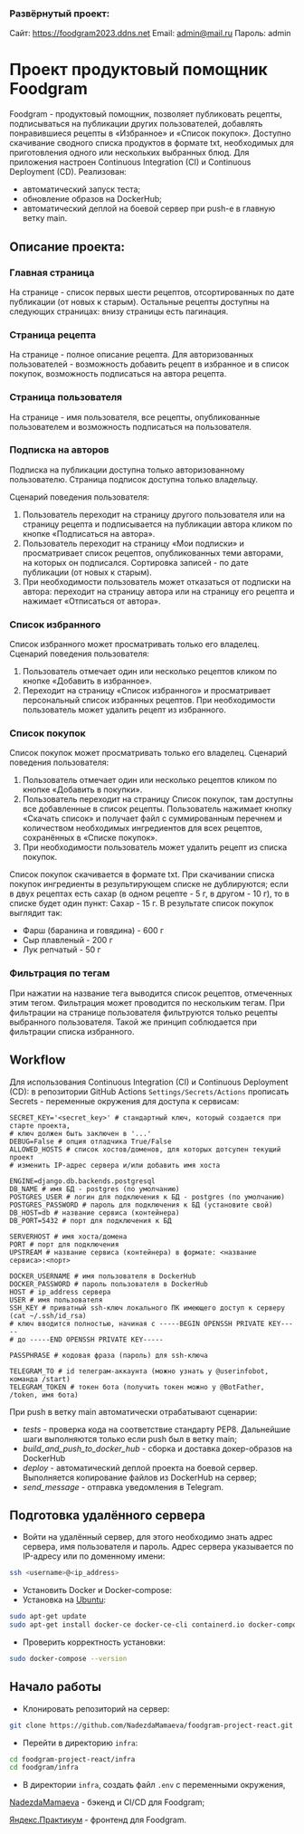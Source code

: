 ### Развёрнутый проект:

Сайт:
https://foodgram2023.ddns.net
Email:
admin@mail.ru
Пароль:
admin

# Проект продуктовый помощник Foodgram

Foodgram - продуктовый помощник, позволяет публиковать рецепты, подписываться на публикации других пользователей, добавлять понравившиеся рецепты в «Избранное» и «Список покупок». Доступно скачивание сводного списка продуктов в формате txt, необходимых для приготовления одного или нескольких выбранных блюд. Для приложения настроен Continuous Integration (CI) и Continuous Deployment (CD).
Реализован:
* автоматический запуск теста;
* обновление образов на DockerHub;
* автоматический деплой на боевой сервер при push-е в главную ветку main.

## Описание проекта:
### Главная страница
На странице - cписок первых шести рецептов, отсортированных по дате публикации
(от новых к старым). Остальные рецепты доступны на следующих страницах: внизу
страницы есть пагинация.

### Страница рецепта
На странице - полное описание рецепта. Для авторизованных пользователей -
возможность добавить рецепт в избранное и в список покупок, возможность
подписаться на автора рецепта.

### Страница пользователя
На странице - имя пользователя, все рецепты, опубликованные пользователем и
возможность подписаться на пользователя.

### Подписка на авторов
Подписка на публикации доступна только авторизованному пользователю. Страница
подписок доступна только владельцу.

Сценарий поведения пользователя:
1. Пользователь переходит на страницу другого пользователя или на страницу 
рецепта и подписывается на публикации автора кликом по кнопке «Подписаться
на автора».
2. Пользователь переходит на страницу «Мои подписки» и просматривает
список рецептов, опубликованных теми авторами, на которых он подписался.
Сортировка записей - по дате публикации (от новых к старым). 
3. При необходимости пользователь может отказаться от подписки на автора:
переходит на страницу автора или на страницу его рецепта и нажимает
«Отписаться от автора».

### Список избранного
Список избранного может просматривать только его владелец. Сценарий поведения пользователя:
1. Пользователь отмечает один или несколько рецептов кликом по кнопке
«Добавить в избранное».
2. Переходит на страницу «Список избранного» и просматривает
персональный список избранных рецептов. При необходимости пользователь может 
удалить рецепт из избранного.

### Список покупок
Список покупок может просматривать только его владелец.
Сценарий поведения пользователя:
1. Пользователь отмечает один или несколько рецептов кликом по кнопке
«Добавить в покупки».
2. Пользователь переходит на страницу Список покупок, там доступны все
добавленные в список рецепты. Пользователь нажимает кнопку «Скачать список»
и получает файл с суммированным перечнем и количеством необходимых
ингредиентов для всех рецептов, сохранённых в «Списке покупок».
3. При необходимости пользователь может удалить рецепт из списка покупок.

Список покупок скачивается в формате txt. При скачивании списка покупок
ингредиенты в результирующем списке не дублируются;
если в двух рецептах есть сахар (в одном рецепте - 5 г, в другом - 10 г),
то в списке будет один пункт: Сахар - 15 г.
В результате список покупок выглядит так:
* Фарш (баранина и говядина) - 600 г
* Сыр плавленый - 200 г
* Лук репчатый - 50 г

### Фильтрация по тегам
При нажатии на название тега выводится список рецептов, отмеченных этим тегом.
Фильтрация может проводится по нескольким тегам. При фильтрации на странице
пользователя фильтруются только рецепты выбранного пользователя. Такой же
принцип соблюдается при фильтрации списка избранного.

## Workflow
Для использования Continuous Integration (CI) и Continuous Deployment (CD): в
репозитории GitHub Actions ```Settings/Secrets/Actions``` прописать Secrets -
переменные окружения для доступа к сервисам:

```
SECRET_KEY='<secret_key>' # стандартный ключ, который создается при старте проекта,
# ключ должен быть заключен в '...'
DEBUG=False # опция отладчика True/False
ALLOWED_HOSTS # список хостов/доменов, для которых дотсупен текущий проект
# изменить IP-адрес сервера и/или добавить имя хоста

ENGINE=django.db.backends.postgresql
DB_NAME # имя БД - postgres (по умолчанию)
POSTGRES_USER # логин для подключения к БД - postgres (по умолчанию)
POSTGRES_PASSWORD # пароль для подключения к БД (установите свой)
DB_HOST=db # название сервиса (контейнера)
DB_PORT=5432 # порт для подключения к БД

SERVERHOST # имя хоста/домена
PORT # порт для подключения
UPSTREAM # название сервиса (контейнера) в формате: <название сервиса>:<порт>

DOCKER_USERNAME # имя пользователя в DockerHub
DOCKER_PASSWORD # пароль пользователя в DockerHub
HOST # ip_address сервера
USER # имя пользователя
SSH_KEY # приватный ssh-ключ локального ПК имеющего доступ к серверу (cat ~/.ssh/id_rsa)
# ключ вводится полностью, начиная с -----BEGIN OPENSSH PRIVATE KEY-----
# до -----END OPENSSH PRIVATE KEY-----

PASSPHRASE # кодовая фраза (пароль) для ssh-ключа

TELEGRAM_TO # id телеграм-аккаунта (можно узнать у @userinfobot, команда /start)
TELEGRAM_TOKEN # токен бота (получить токен можно у @BotFather, /token, имя бота)
```

При push в ветку main автоматически отрабатывают сценарии:
* *tests* - проверка кода на соответствие стандарту PEP8.
Дальнейшие шаги выполняются только если push был в ветку main;
* *build_and_push_to_docker_hub* - сборка и доставка докер-образов на DockerHub
* *deploy* - автоматический деплой проекта на боевой сервер. Выполняется
копирование файлов из DockerHub на сервер;
* *send_message* - отправка уведомления в Telegram.

## Подготовка удалённого сервера
* Войти на удалённый сервер, для этого необходимо знать адрес сервера, имя
пользователя и пароль. Адрес сервера указывается по IP-адресу или по доменному
имени:
```bash
ssh <username>@<ip_address>
```

* Установить Docker и Docker-compose:
* Установка на [Ubuntu](https://docs.docker.com/engine/install/ubuntu/):
```bash
sudo apt-get update
sudo apt-get install docker-ce docker-ce-cli containerd.io docker-compose-plugin
```
* Проверить корректность установки:
```bash
sudo docker-compose --version
```

## Начало работы
* Клонировать репозиторий на сервер:
```bash
git clone https://github.com/NadezdaMamaeva/foodgram-project-react.git
```


* Перейти в директорию ```infra```:
```bash
cd foodgram-project-react/infra
cd foodgram/infra
```


* В директории ```infra```, создать файл ```.env``` с переменными окружения,

[NadezdaMamaeva](https://github.com/NadezdaMamaeva/) - бэкенд и CI/CD для Foodgram;

[Яндекс.Практикум](https://github.com/yandex-praktikum) - фронтенд
для Foodgram.
